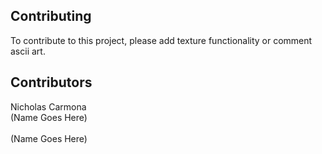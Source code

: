 ## Contributing
To contribute to this project, please add texture functionality or comment ascii art.

## Contributors
Nicholas Carmona
<br>(Name Goes Here)</br>
<br>(Name Goes Here)</br>
